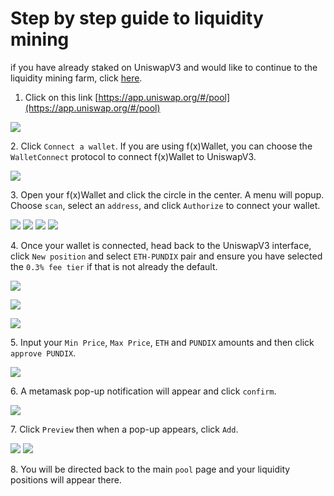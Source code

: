# Step by step guide to liquidity mining

if you have already staked on UniswapV3 and would like to continue to the liquidity mining farm, click [here](./).

1. Click on this link [https://app.uniswap.org/#/pool](https://app.uniswap.org/#/pool)

![](<.gitbook/assets/Uniswap LP 1.png>)

2\. Click `Connect a wallet`. If you are using f(x)Wallet, you can choose the `WalletConnect` protocol to connect f(x)Wallet to UniswapV3.

![](<.gitbook/assets/Uniswap LP 2.png>)

3\. Open your f(x)Wallet and click the circle in the center. A menu will popup. Choose `scan`, select an `address`, and click `Authorize` to connect your wallet.

![](<.gitbook/assets/f(x)wallet1 (1).jpg>) ![](.gitbook/assets/f\(x\)wallet2.jpg) ![](<.gitbook/assets/f(x)wallet3 (1).jpg>) ![](.gitbook/assets/f\(x\)wallet4.jpg)

4\. Once your wallet is connected, head back to the UniswapV3 interface, click `New position` and select `ETH-PUNDIX` pair and ensure you have selected the `0.3% fee tier` if that is not already the default.

![](<.gitbook/assets/Uniswap LP 3 (1).png>)

![](<.gitbook/assets/Uniswap LP 4 (1).png>)

![](<.gitbook/assets/Uniswap LP 5.PNG>)

5\. Input your `Min Price`, `Max Price`, `ETH` and `PUNDIX` amounts and then click `approve PUNDIX`.

![](<.gitbook/assets/Uniswap LP 6.PNG>)

6\. A metamask pop-up notification will appear and click `confirm`.

![](<.gitbook/assets/Uniswap LP 7.PNG>)

7\. Click `Preview` then when a pop-up appears, click `Add`.

![](<.gitbook/assets/Uniswap LP 8.PNG>) ![](<.gitbook/assets/Uniswap LP 9.PNG>)

8\. You will be directed back to the main `pool` page and your liquidity positions will appear there.
